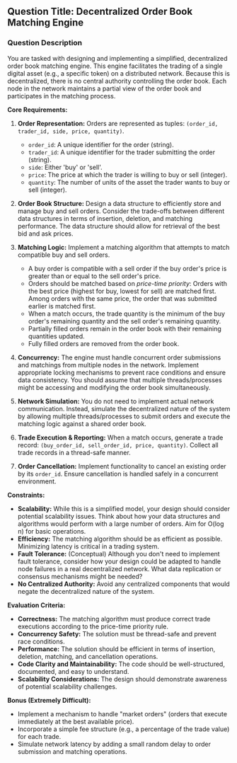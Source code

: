 ## Question Title: Decentralized Order Book Matching Engine

### Question Description

You are tasked with designing and implementing a simplified, decentralized order book matching engine. This engine facilitates the trading of a single digital asset (e.g., a specific token) on a distributed network. Because this is decentralized, there is no central authority controlling the order book. Each node in the network maintains a partial view of the order book and participates in the matching process.

**Core Requirements:**

1.  **Order Representation:** Orders are represented as tuples: `(order_id, trader_id, side, price, quantity)`.
    *   `order_id`: A unique identifier for the order (string).
    *   `trader_id`: A unique identifier for the trader submitting the order (string).
    *   `side`: Either 'buy' or 'sell'.
    *   `price`: The price at which the trader is willing to buy or sell (integer).
    *   `quantity`: The number of units of the asset the trader wants to buy or sell (integer).

2.  **Order Book Structure:** Design a data structure to efficiently store and manage buy and sell orders.  Consider the trade-offs between different data structures in terms of insertion, deletion, and matching performance. The data structure should allow for retrieval of the best bid and ask prices.

3.  **Matching Logic:** Implement a matching algorithm that attempts to match compatible buy and sell orders.
    *   A buy order is compatible with a sell order if the buy order's price is greater than or equal to the sell order's price.
    *   Orders should be matched based on *price-time priority*: Orders with the best price (highest for buy, lowest for sell) are matched first. Among orders with the same price, the order that was submitted earlier is matched first.
    *   When a match occurs, the trade quantity is the minimum of the buy order's remaining quantity and the sell order's remaining quantity.
    *   Partially filled orders remain in the order book with their remaining quantities updated.
    *   Fully filled orders are removed from the order book.

4.  **Concurrency:**  The engine must handle concurrent order submissions and matchings from multiple nodes in the network.  Implement appropriate locking mechanisms to prevent race conditions and ensure data consistency. You should assume that multiple threads/processes might be accessing and modifying the order book simultaneously.

5.  **Network Simulation:** You do not need to implement actual network communication.  Instead, simulate the decentralized nature of the system by allowing multiple threads/processes to submit orders and execute the matching logic against a shared order book.

6.  **Trade Execution & Reporting:**  When a match occurs, generate a trade record: `(buy_order_id, sell_order_id, price, quantity)`.  Collect all trade records in a thread-safe manner.

7.  **Order Cancellation:** Implement functionality to cancel an existing order by its `order_id`.  Ensure cancellation is handled safely in a concurrent environment.

**Constraints:**

*   **Scalability:** While this is a simplified model, your design should consider potential scalability issues.  Think about how your data structures and algorithms would perform with a large number of orders. Aim for O(log n) for basic operations.
*   **Efficiency:** The matching algorithm should be as efficient as possible.  Minimizing latency is critical in a trading system.
*   **Fault Tolerance:** (Conceptual) Although you don't need to implement fault tolerance, consider how your design could be adapted to handle node failures in a real decentralized network. What data replication or consensus mechanisms might be needed?
*   **No Centralized Authority:** Avoid any centralized components that would negate the decentralized nature of the system.

**Evaluation Criteria:**

*   **Correctness:** The matching algorithm must produce correct trade executions according to the price-time priority rule.
*   **Concurrency Safety:** The solution must be thread-safe and prevent race conditions.
*   **Performance:** The solution should be efficient in terms of insertion, deletion, matching, and cancellation operations.
*   **Code Clarity and Maintainability:** The code should be well-structured, documented, and easy to understand.
*   **Scalability Considerations:** The design should demonstrate awareness of potential scalability challenges.

**Bonus (Extremely Difficult):**

*   Implement a mechanism to handle "market orders" (orders that execute immediately at the best available price).
*   Incorporate a simple fee structure (e.g., a percentage of the trade value) for each trade.
*   Simulate network latency by adding a small random delay to order submission and matching operations.
